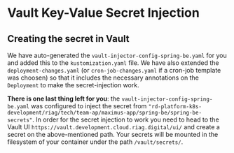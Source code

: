 # Vault Key-Value Secret Injection

## Creating the secret in Vault

We have auto-generated the `vault-injector-config-spring-be.yaml` for you and added this to the `kustomization.yaml` file.
We have also extended the `deployment-changes.yaml` (or `cron-job-changes.yaml` if a cron-job template was choosen) so that it includes the necessary annotations on the `Deployment` to make the secret-injection work.

**There is one last thing left for you**: the `vault-injector-config-spring-be.yaml` was configured to inject the secret from
`"rd-platform-k8s-development/riag/tech/team-ap/maximus-app/spring-be/spring-be-secrets"`. In order for the secret injection to work you need to head to the Vault UI `https://vault.development.cloud.riag.digital/ui/` and create a secret on the above-mentioned path. Your secrets will be mounted in the filesystem of your container under the path `/vault/secrets/`.
